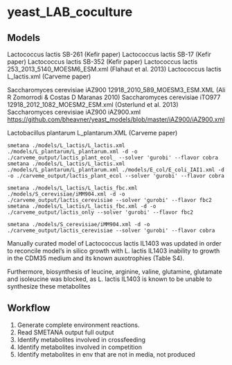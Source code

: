 # yeast_LAB_coculture
## Models
Lactococcus lactis              SB-261                          (Kefir paper)
Lactococcus lactis              SB-17                           (Kefir paper)
Lactococcus lactis              SB-352                          (Kefir paper)
Lactococcus lactis              253_2013_5140_MOESM6_ESM.xml    (Flahaut et al. 2013)
Lactococcus lactis              L_lactis.xml                    (Carveme paper)

Saccharomyces cerevisiae iAZ900        12918_2010_589_MOESM3_ESM.XML   (Ali R Zomorrodi & Costas D Maranas 2010)
Saccharomyces cerevisiae iTO977        12918_2012_1082_MOESM2_ESM.xml (Osterlund et al. 2013)
Saccharomyces cerevisiae iAZ900        iAZ900.xml                      https://github.com/bheavner/yeast_models/blob/master/iAZ900/iAZ900.xml

Lactobacillus plantarum         L_plantarum.XML                 (Carveme paper)

`smetana ./models/L_lactis/L_lactis.xml ./models/L_plantarum/L_plantarum.xml -d -o ./carveme_output/lactis_plant_ecol_ --solver 'gurobi' --flavor cobra`
`smetana ./models/L_lactis/L_lactis.xml ./models/L_plantarum/L_plantarum.xml ./models/E_col/E_coli_IAI1.xml -d -o ./carveme_output/lactis_plant_ecol --solver 'gurobi' --flavor cobra`

`smetana ./models/L_lactis/L_lactis_fbc.xml ./models/S_cerevisiae/iMM904.xml -d -o ./carveme_output/lactis_cerevisiae --solver 'gurobi' --flavor fbc2`
`smetana ./models/L_lactis/L_lactis_fbc.xml -d -o ./carveme_output/lactis_only --solver 'gurobi' --flavor fbc2`


`smetana ./models/S_cerevisiae/iMM904.xml -d -o ./carveme_output/lactis_cerevisiae --solver 'gurobi' --flavor cobra`

Manually curated model of Lactococcus lactis IL1403 was updated
in order to reconcile model’s in silico growth with L. lactis IL1403 inability to growth in the CDM35 medium and its known auxotrophies
(Table S4).

Furthermore, biosynthesis of leucine, arginine, valine, glutamine, glutamate and isoleucine was blocked, as L. lactis IL1403 is known to be unable to synthesize
these metabolites

## Workflow
1. Generate complete environment reactions.
2. Read SMETANA output full output
3. Identify metabolites involved in crossfeeding
4. Identify metabolites involved in competition
5. Identify metabolites in env that are not in media, not produced 